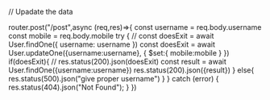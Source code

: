 // Upadate the data

router.post("/post",async (req,res)=>{
    const username = req.body.username
    const mobile = req.body.mobile
    try {
        // const doesExit = await User.findOne({ username: username })
        const doesExit = await User.updateOne({username:username},
            {
                $set:{
                    mobile:mobile
                }
            })
        if(doesExit){
            // res.status(200).json(doesExit)
            const result = await User.findOne({username:username})
            res.status(200).json({result})
        }
        else{
            res.status(500).json("give proper username")
        }
    } catch (error) {
        res.status(404).json("Not Found");
    }
})
